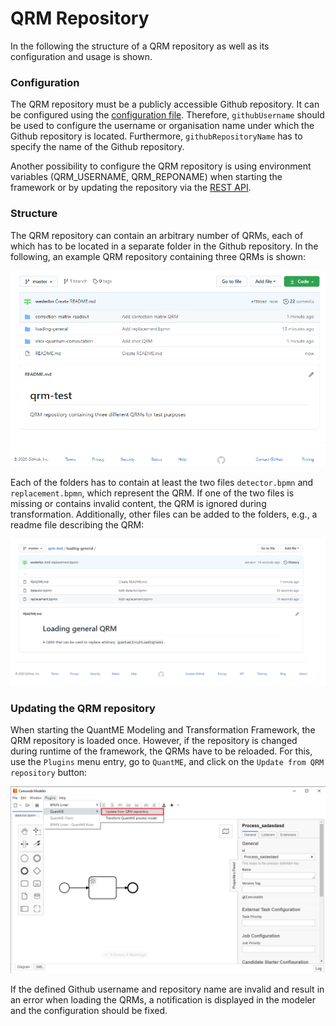 # QRM Repository

In the following the structure of a QRM repository as well as its configuration and usage is shown.

### Configuration

The QRM repository must be a publicly accessible Github repository. 
It can be configured using the [configuration file](../../../app/lib/quantme/qrm-manager/RepositoryConfig.js).
Therefore, `githubUsername` should be used to configure the username or organisation name under which the Github repository is located.
Furthermore, `githubRepositoryName` has to specify the name of the Github repository.

Another possibility to configure the QRM repository is using environment variables (QRM_USERNAME, QRM_REPONAME) when starting the framework or by updating the repository via the [REST API](../API).

### Structure

The QRM repository can contain an arbitrary number of QRMs, each of which has to be located in a separate folder in the Github repository.
In the following, an example QRM repository containing three QRMs is shown:

<img src="./repository-overview.png" width="800">

Each of the folders has to contain at least the two files `detector.bpmn` and `replacement.bpmn`, which represent the QRM.
If one of the two files is missing or contains invalid content, the QRM is ignored during transformation.
Additionally, other files can be added to the folders, e.g., a readme file describing the QRM:

<img src="./repository-folder-content.png" width="900">

### Updating the QRM repository

When starting the QuantME Modeling and Transformation Framework, the QRM repository is loaded once.
However, if the repository is changed during runtime of the framework, the QRMs have to be reloaded.
For this, use the `Plugins` menu entry, go to `QuantME`, and click on the `Update from QRM repository` button:

<img src="./reload-repository.png" width="900">

If the defined Github username and repository name are invalid and result in an error when loading the QRMs, a notification is displayed in the modeler and the configuration should be fixed.
